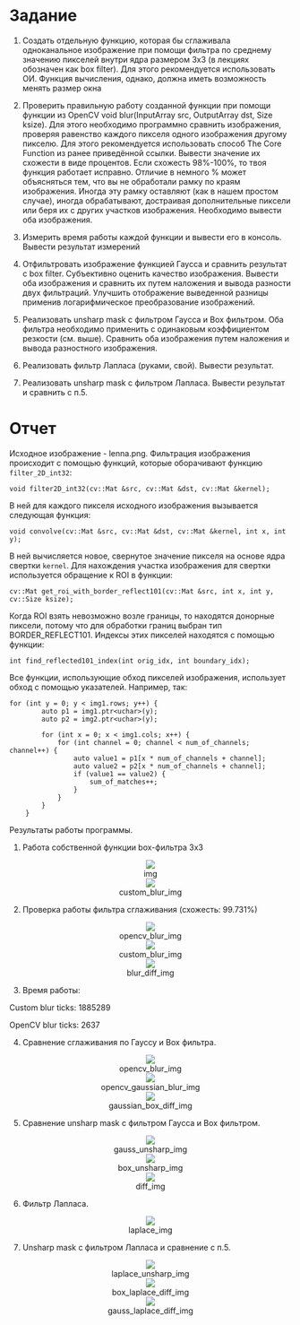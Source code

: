 # Задание
1.	Создать отдельную функцию, которая бы сглаживала одноканальное изображение при помощи фильтра по среднему значению пикселей внутри ядра размером 3х3 (в лекциях обозначен как box filter). Для этого рекомендуется использовать ОИ. Функция вычисления, однако, должна иметь возможность менять размер окна
2.	Проверить правильную работу созданной функции при помощи функции из OpenCV void blur(InputArray src, OutputArray dst, Size ksize). Для этого необходимо программно сравнить изображения, проверяя равенство каждого пикселя одного изображения другому пикселю. Для этого рекомендуется использовать способ The Core Function из ранее приведённой ссылки.  Вывести значение их схожести в виде процентов. Если схожесть 98%-100%, то твоя функция работает исправно. Отличие в немного % может объясняться тем, что вы не обработали рамку по краям изображения. Иногда эту рамку оставляют (как в нашем простом случае), иногда обрабатывают, достраивая дополнительные пиксели или беря их с других участков изображения. Необходимо вывести оба изображения.

3.	Измерить время работы каждой функции и вывести его в консоль. Вывести результат измерений 

4.	Отфильтровать изображение функцией Гаусса и сравнить результат с box filter. Субъективно оценить качество изображения. Вывести оба изображения и сравнить их путем наложения и вывода разности двух фильтраций. Улучшить отображение выведенной разницы применив логарифмическое преобразование изображений.

5.	Реализовать unsharp mask с фильтром Гаусса и Box фильтром. Оба фильтра необходимо применить с одинаковым коэффициентом резкости (см. выше). Сравнить оба изображения путем наложения и вывода разностного изображения.

6.	Реализовать фильтр Лапласа (руками, свой). Вывести результат. 

7.	Реализовать unsharp mask с фильтром Лапласа. Вывести результат и сравнить с п.5.

# Отчет

Исходное изображение - lenna.png. Фильтрация изображения происходит с помощью функций, которые оборачивают функцию `filter_2D_int32`:
```
void filter2D_int32(cv::Mat &src, cv::Mat &dst, cv::Mat &kernel);
```
В ней для каждого пикселя исходного изображения вызывается следующая функция:
```
void convolve(cv::Mat &src, cv::Mat &dst, cv::Mat &kernel, int x, int y);
```
В ней вычисляется новое, свернутое значение пикселя на основе ядра свертки `kernel`. Для нахождения участка изображения для свертки используется обращение к ROI в функции:
```
cv::Mat get_roi_with_border_reflect101(cv::Mat &src, int x, int y, cv::Size ksize);
```
Когда ROI взять невозможно возле границы, то находятся донорные пиксели, потому что для обработки границ выбран тип BORDER_REFLECT101. Индексы этих пикселей находятся с помощью функции:
```
int find_reflected101_index(int orig_idx, int boundary_idx);
``` 
Все функции, использующие обход пикселей изображения, использует обход с помощью указателей. Например, так:
```
for (int y = 0; y < img1.rows; y++) {
        auto p1 = img1.ptr<uchar>(y);
        auto p2 = img2.ptr<uchar>(y);

        for (int x = 0; x < img1.cols; x++) {
            for (int channel = 0; channel < num_of_channels; channel++) {
                auto value1 = p1[x * num_of_channels + channel];
                auto value2 = p2[x * num_of_channels + channel];
                if (value1 == value2) {
                    sum_of_matches++;
                }
            }
        }
    }
``` 

Результаты работы программы.

1.	Работа собственной функции box-фильтра 3х3

<div align="center">
  <img src="./images/img.jpg"/>
 <br/>
 img
</div>

<div align="center">
  <img src="./images/custom_blur_img.jpg"/>
 <br/>
 custom_blur_img
</div>

2.	Проверка работы фильтра сглаживания (схожесть: 99.731%)

<div align="center">
  <img src="./images/opencv_blur_img.jpg"/>
 <br/>
 opencv_blur_img
</div>

<div align="center">
  <img src="./images/custom_blur_img.jpg"/>
 <br/>
 custom_blur_img
</div>

<div align="center">
  <img src="./images/blur_diff_img.jpg"/>
 <br/>
 blur_diff_img
</div>

3.	Время работы:

Custom blur ticks: 1885289

OpenCV blur ticks: 2637 

4.	Сравнение сглаживания по Гауссу и Box фильтра.

<div align="center">
  <img src="./images/opencv_blur_img.jpg"/>
 <br/>
 opencv_blur_img
</div>

<div align="center">
  <img src="./images/opencv_gaussian_blur_img.jpg"/>
 <br/>
 opencv_gaussian_blur_img
</div>

<div align="center">
  <img src="./images/gaussian_box_diff_img.jpg"/>
 <br/>
 gaussian_box_diff_img
</div>

5.	Сравнение unsharp mask с фильтром Гаусса и Box фильтром. 

<div align="center">
  <img src="./images/gauss_unsharp_img.jpg"/>
 <br/>
 gauss_unsharp_img
</div>

<div align="center">
  <img src="./images/box_unsharp_img.jpg"/>
 <br/>
 box_unsharp_img
</div>

<div align="center">
  <img src="./images/diff_img.jpg"/>
 <br/>
 diff_img
</div>

6.	Фильтр Лапласа.

<div align="center">
  <img src="./images/laplace_img.jpg"/>
 <br/>
 laplace_img
</div>
 
7.	Unsharp mask с фильтром Лапласа и сравнение с п.5.

<div align="center">
  <img src="./images/laplace_unsharp_img.jpg"/>
 <br/>
 laplace_unsharp_img
</div>

<div align="center">
  <img src="./images/box_laplace_diff_img.jpg"/>
 <br/>
 box_laplace_diff_img
</div>

<div align="center">
  <img src="./images/gauss_laplace_diff_img.jpg"/>
 <br/>
 gauss_laplace_diff_img
</div>

